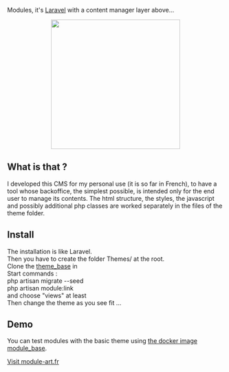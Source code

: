 <p>Modules, it's <a href="https://laravel.com/">Laravel</a> with a content manager layer above...</p>
<p align="center"><a href="https://laravel.com/"><img src="https://res.cloudinary.com/dtfbvvkyp/image/upload/v1566331377/laravel-logolockup-cmyk-red.svg" width="300"></a></p>

## What is that ?
<p>I developed this CMS for my personal use (it is so far in French), to have a tool whose backoffice, the simplest possible, is intended only for the end user to manage its contents.
The html structure, the styles, the javascript and possibly additional php classes are worked separately in the files of the theme folder.</p>

## Install
The installation is like Laravel.<br>
Then you have to create the folder Themes/ at the root.<br>
Clone the <a href="https://framagit.org/module-art/theme-base" target="_blank">theme_base</a> in<br>
Start commands :<br>
php artisan migrate --seed<br>
php artisan module:link<br>
and choose "views" at least<br>
Then change the theme as you see fit ...

## Demo
You can test modules with the basic theme using <a href="https://hub.docker.com/r/moduleart/module_base" target="_blank">the docker image module_base</a>.

<a href="https://module-art.fr" target="_blank">Visit module-art.fr</a>
